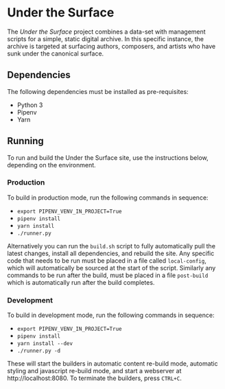 # Under the Surface

The *Under the Surface* project combines a data-set with management scripts for a simple, static digital archive. In
this specific instance, the archive is targeted at surfacing authors, composers, and artists who have sunk under the
canonical surface.

## Dependencies

The following dependencies must be installed as pre-requisites:

* Python 3
* Pipenv
* Yarn

## Running

To run and build the Under the Surface site, use the instructions below, depending on the environment.

### Production

To build in production mode, run the following commands in sequence:

* ```export PIPENV_VENV_IN_PROJECT=True```
* ```pipenv install```
* ```yarn install```
* ```./runner.py```

Alternatively you can run the ```build.sh``` script to fully automatically pull the latest changes, install all
dependencies, and rebuild the site. Any specific code that needs to be run must be placed in a file
called ```local-config```, which will automatically be sourced at the start of the script. Similarly any commands to
be run after the build, must be placed in a file ```post-build``` which is automatically run after the build completes.

### Development

To build in development mode, run the following commands in sequence:

* ```export PIPENV_VENV_IN_PROJECT=True```
* ```pipenv install```
* ```yarn install --dev```
* ```./runner.py -d```

These will start the builders in automatic content re-build mode, automatic styling and javascript re-build mode, and
start a webserver at http://localhost:8080. To terminate the builders, press ```CTRL+C```.
